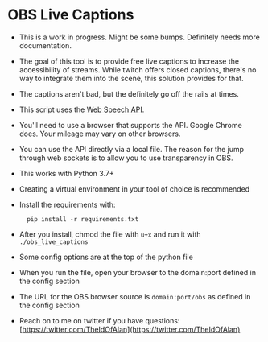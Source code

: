 OBS Live Captions
=================

- This is a work in progress. Might be some bumps. Definitely needs more documentation. 

- The goal of this tool is to provide free live captions to increase the accessibility of streams. While twitch offers closed captions, there's no way to integrate them into the scene, this solution provides for that.

- The captions aren't bad, but the definitely go off the rails at times. 

- This script uses the [Web Speech API](https://developer.mozilla.org/en-US/docs/Web/API/Web_Speech_API).

- You'll need to use a browser that supports the API. Google Chrome does. Your mileage may vary on other browsers. 

- You can use the API directly via a local file. The reason for the jump through web sockets is to allow you to use transparency in OBS. 

- This works with Python 3.7+

- Creating a virtual environment in your tool of choice is recommended

- Install the requirements with:

        pip install -r requirements.txt 

- After you install, chmod the file with `u+x` and run it with `./obs_live_captions` 

- Some config options are at the top of the python file 

- When you run the file, open your browser to the domain:port defined in the config section

- The URL for the OBS browser source is `domain:port/obs` as defined in the config section 

- Reach on to me on twitter if you have questions: [https://twitter.com/TheIdOfAlan](https://twitter.com/TheIdOfAlan)


